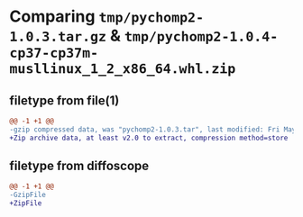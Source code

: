 # Comparing `tmp/pychomp2-1.0.3.tar.gz` & `tmp/pychomp2-1.0.4-cp37-cp37m-musllinux_1_2_x86_64.whl.zip`

## filetype from file(1)

```diff
@@ -1 +1 @@
-gzip compressed data, was "pychomp2-1.0.3.tar", last modified: Fri May  3 20:59:22 2024, max compression
+Zip archive data, at least v2.0 to extract, compression method=store
```

## filetype from diffoscope

```diff
@@ -1 +1 @@
-GzipFile
+ZipFile
```

